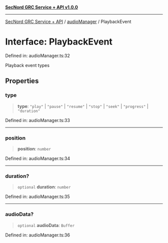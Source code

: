 [**SecNord GRC Service + API v1.0.0**](../../README.md)

***

[SecNord GRC Service + API](../../README.md) / [audioManager](../README.md) / PlaybackEvent

# Interface: PlaybackEvent

Defined in: audioManager.ts:32

Playback event types

## Properties

### type

> **type**: `"play"` \| `"pause"` \| `"resume"` \| `"stop"` \| `"seek"` \| `"progress"` \| `"duration"`

Defined in: audioManager.ts:33

***

### position

> **position**: `number`

Defined in: audioManager.ts:34

***

### duration?

> `optional` **duration**: `number`

Defined in: audioManager.ts:35

***

### audioData?

> `optional` **audioData**: `Buffer`

Defined in: audioManager.ts:36

